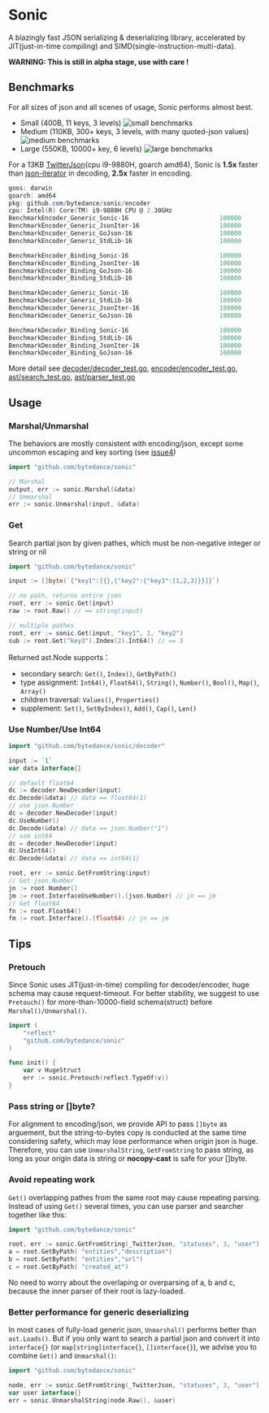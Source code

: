 # Sonic

A blazingly fast JSON serializing &amp; deserializing library, accelerated by JIT(just-in-time compiling) and SIMD(single-instruction-multi-data).

**WARNING: This is still in alpha stage, use with care !**

## Benchmarks
For all sizes of json and all scenes of usage, Sonic performs almost best.
- Small (400B, 11 keys, 3 levels)
![small benchmarks](bench-400B.png)
- Medium (110KB, 300+ keys, 3 levels, with many quoted-json values)
![medium benchmarks](bench-110KB.png)
- Large (550KB, 10000+ key, 6 levels)
![large benchmarks](bench-550KB.png)

For a 13KB [TwitterJson](https://github.com/bytedance/sonic/blob/main/decoder/testdata_test.go#L19)(cpu i9-9880H, goarch amd64), Sonic is **1.5x** faster than [json-iterator](https://github.com/json-iterator/go) in decoding, **2.5x** faster in encoding.

```powershell
goos: darwin
goarch: amd64
pkg: github.com/bytedance/sonic/encoder
cpu: Intel(R) Core(TM) i9-9880H CPU @ 2.30GHz
BenchmarkEncoder_Generic_Sonic-16                         100000             24174 ns/op         539.22 MB/s       17757 B/op         42 allocs/op
BenchmarkEncoder_Generic_JsonIter-16                      100000             44613 ns/op         292.18 MB/s       13433 B/op         77 allocs/op
BenchmarkEncoder_Generic_GoJson-16                        100000             87898 ns/op         148.30 MB/s       13234 B/op         39 allocs/op
BenchmarkEncoder_Generic_StdLib-16                        100000            133512 ns/op          97.63 MB/s       48177 B/op        827 allocs/op

BenchmarkEncoder_Binding_Sonic-16                         100000              6058 ns/op        2151.73 MB/s       13481 B/op          4 allocs/op
BenchmarkEncoder_Binding_JsonIter-16                      100000             21223 ns/op         614.20 MB/s        9488 B/op          2 allocs/op
BenchmarkEncoder_Binding_GoJson-16                        100000             10186 ns/op        1279.74 MB/s        9480 B/op          1 allocs/op
BenchmarkEncoder_Binding_StdLib-16                        100000             17741 ns/op         734.75 MB/s        9479 B/op          1 allocs/op

BenchmarkDecoder_Generic_Sonic-16                         100000             53344 ns/op         244.36 MB/s       50158 B/op        313 allocs/op
BenchmarkDecoder_Generic_StdLib-16                        100000            141006 ns/op          92.44 MB/s       50898 B/op        772 allocs/op
BenchmarkDecoder_Generic_JsonIter-16                      100000            106386 ns/op         122.53 MB/s       55785 B/op       1068 allocs/op
BenchmarkDecoder_Generic_GoJson-16                        100000            107184 ns/op         121.61 MB/s       65678 B/op        944 allocs/op

BenchmarkDecoder_Binding_Sonic-16                         100000             30039 ns/op         433.94 MB/s       25259 B/op         34 allocs/op
BenchmarkDecoder_Binding_StdLib-16                        100000            131088 ns/op          99.44 MB/s       10560 B/op        207 allocs/op
BenchmarkDecoder_Binding_JsonIter-16                      100000             37988 ns/op         343.13 MB/s       14674 B/op        385 allocs/op
BenchmarkDecoder_Binding_GoJson-16                        100000             33741 ns/op         386.33 MB/s       22047 B/op         49 allocs/op
```
More detail see [decoder/decoder_test.go](https://github.com/bytedance/sonic/blob/main/decoder/decoder_test.go), [encoder/encoder_test.go](https://github.com/bytedance/sonic/blob/main/encoder/encoder_test.go), [ast/search_test.go](https://github.com/bytedance/sonic/blob/main/ast/search_test.go), [ast/parser_test.go](https://github.com/bytedance/sonic/blob/main/ast/parser_test.go)

## Usage

### Marshal/Unmarshal

The behaviors are mostly consistent with encoding/json, except some uncommon escaping and key sorting (see [issue4](https://github.com/bytedance/sonic/issues/4))
 ```go
import "github.com/bytedance/sonic"

// Marshal
output, err := sonic.Marshal(&data) 
// Unmarshal
err := sonic.Unmarshal(input, &data) 
 ```

### Get

Search partial json by given pathes, which must be non-negative integer or string or nil
```go
import "github.com/bytedance/sonic"

input := []byte(`{"key1":[{},{"key2":{"key3":[1,2,3]}}]}`)

// no path, returns entire json
root, err := sonic.Get(input)
raw := root.Raw() // == string(input)

// multiple pathes
root, err := sonic.Get(input, "key1", 1, "key2")
sub := root.Get("key3").Index(2).Int64() // == 3
```
Returned ast.Node supports：
- secondary search: `Get()`, `Index()`, `GetByPath()`
- type assignment: `Int64()`, `Float64()`, `String()`, `Number()`, `Bool()`, `Map()`, `Array()`
- children traversal: `Values()`, `Properties()`
- supplement: `Set()`, `SetByIndex()`, `Add()`, `Cap()`, `Len()`

### Use Number/Use Int64
 ```go
import "github.com/bytedance/sonic/decoder"

input := `1`
var data interface{}

// default float64
dc := decoder.NewDecoder(input) 
dc.Decode(&data) // data == float64(1)
// use json.Number
dc = decoder.NewDecoder(input)
dc.UseNumber()
dc.Decode(&data) // data == json.Number("1")
// use int64
dc = decoder.NewDecoder(input)
dc.UseInt64()
dc.Decode(&data) // data == int64(1)

root, err := sonic.GetFromString(input)
// Get json.Number
jn := root.Number()
jm := root.InterfaceUseNumber().(json.Number) // jn == jm
// Get float64
fn := root.Float64()
fm := root.Interface().(float64) // jn == jm
 ```

## Tips

### Pretouch
Since Sonic uses JIT(just-in-time) compiling for decoder/encoder, huge schema may cause request-timeout. For better stability, we suggest to use `Pretouch()` for more-than-10000-field schema(struct) before `Marshal()/Unmarshal()`.
```go
import (
    "reflect"
    "github.com/bytedance/sonic"
)

func init() {
    var v HugeStruct
    err := sonic.Pretouch(reflect.TypeOf(v))
}
```

### Pass string or []byte?
For alignment to encoding/json, we provide API to pass `[]byte` as arguement, but the string-to-bytes copy is conducted at the same time considering safety, which may lose performance when origin json is huge. Therefore, you can use `UnmarshalString`, `GetFromString` to pass string, as long as your origin data is string or **nocopy-cast** is safe for your []byte.

### Avoid repeating work
`Get()` overlapping pathes from the same root may cause repeating parsing. Instead of using `Get()` several times, you can use parser and searcher together like this:
```go
import "github.com/bytedance/sonic"

root, err := sonic.GetFromString(_TwitterJson, "statuses", 3, "user")
a = root.GetByPath( "entities","description")
b = root.GetByPath( "entities","url")
c = root.GetByPath( "created_at")
```
No need to worry about the overlaping or overparsing of a, b and c, because the inner parser of their root is lazy-loaded.
### Better performance for generic deserializing
In most cases of fully-load generic json, `Unmarshal()` performs better than `ast.Loads()`. But if you only want to search a partial json and convert it into `interface{}` (or `map[string]interface{}`, `[]interface{}`), we advise you to combine `Get()` and `Unmarshal()`:
```go
import "github.com/bytedance/sonic"

node, err := sonic.GetFromString(_TwitterJson, "statuses", 3, "user")
var user interface{}
err = sonic.UnmarshalString(node.Raw(), &user)
```
